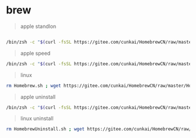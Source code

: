 # brew

> apple standlon

``` bash

/bin/zsh -c "$(curl -fsSL https://gitee.com/cunkai/HomebrewCN/raw/master/Homebrew.sh)"
```

> apple speed

``` bash
/bin/zsh -c "$(curl -fsSL https://gitee.com/cunkai/HomebrewCN/raw/master/Homebrew.sh)" speed
```

> linux

``` bash
rm Homebrew.sh ; wget https://gitee.com/cunkai/HomebrewCN/raw/master/Homebrew.sh ; bash Homebrew.sh
```

> apple uninstall

``` bash
/bin/zsh -c "$(curl -fsSL https://gitee.com/cunkai/HomebrewCN/raw/master/HomebrewUninstall.sh)"
```

> linux uninstall

``` bash
rm HomebrewUninstall.sh ; wget https://gitee.com/cunkai/HomebrewCN/raw/master/HomebrewUninstall.sh ; bash HomebrewUninstall.sh
```
